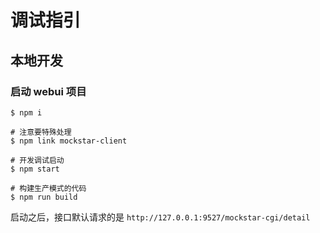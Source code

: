 # 调试指引

## 本地开发

### 启动 webui 项目

```
$ npm i 

# 注意要特殊处理
$ npm link mockstar-client

# 开发调试启动
$ npm start

# 构建生产模式的代码
$ npm run build
```

启动之后，接口默认请求的是 `http://127.0.0.1:9527/mockstar-cgi/detail`
